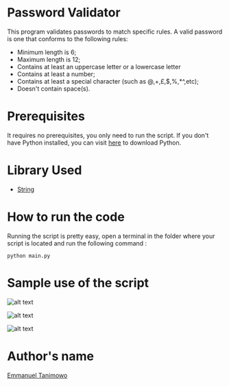 # Password Validator

This program validates passwords to match specific rules. A valid password is one that conforms to the following rules:
- Minimum length is 6;
- Maximum length is 12;
- Contains at least an uppercase letter or a lowercase letter
- Contains at least a number;
- Contains at least a special character (such as @,+,£,$,%,*^,etc);
- Doesn't contain space(s).

# Prerequisites

It requires no prerequisites, you only need to run the script. If you don't have Python installed, you can visit [here](https://www.python.org/downloads/) to download Python.

# Library Used

* [String](https://docs.python.org/3/library/string.html)

# How to run the code

Running the script is pretty easy, open a terminal in the folder where your script is located and run the following command :

`python main.py`

# Sample use of the script

![alt text](https://github.com/Mannuel25/python-projects/blob/master/projects/Password-Validator/screenshot_1.png)

![alt text](https://github.com/Mannuel25/python-projects/blob/master/projects/Password-Validator/screenshot_2.png)

![alt text](https://github.com/Mannuel25/python-projects/blob/master/projects/Password-Validator/screenshot_3.png)

# Author's name

[Emmanuel Tanimowo](https://github.com/Mannuel25)